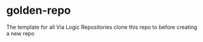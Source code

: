 # golden-repo
The template for all Via Logic Repositories clone this repo to before creating a new repo
